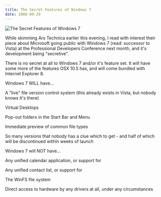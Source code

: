```yaml
---
title: The Secret Features of Windows 7
date: 2008-09-29
---
```


![The Secret Features of Windows 7](https://source.unsplash.com/npxXWgQ33ZQ/1600x900)

While skimming Ars Technica earlier this evening, I read with interest their piece about Microsoft going public with Windows 7 (read: successor to Vista) at the Professional Developers Conference next month, and it's development being "secretive".

There is no secret at all to Windows 7 and/or it's feature set. It will have some more of the features OSX 10.5 has, and will come bundled with Internet Explorer 8.

Windows 7 WILL have...

A "live" file version control system (this already exists in Vista, but nobody knows it's there)

Virtual Desktops

Pop-out folders in the Start Bar and Menu

Immediate preview of common file types

So many versions that nobody has a clue which to get - and half of which will be discontinued within weeks of launch

Windows 7 will NOT have...

Any unified calendar application, or support for

Any unified contact list, or support for

The WinFS file system

Direct access to hardware by any drivers at all, under any circumstances